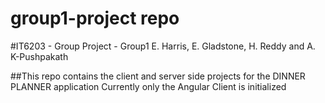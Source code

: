 # group1-project repo


#IT6203 - Group Project - Group1
E. Harris, E. Gladstone, H. Reddy and A. K-Pushpakath

##This repo contains the client and server side projects for the DINNER PLANNER application
Currently only the Angular Client is initialized  
